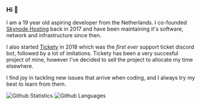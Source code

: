 ### Hi 👋

I am a 19 year old aspiring developer from the Netherlands. I co-founded [Skynode Hosting](https://skynode.pro/) back in 2017 and have been maintaining it's software, network and infrastructure since then.

I also started [Tickety](https://tickety.net/) in 2018 which was the *first ever* support ticket discord bot, followed by a lot of imitations. Tickety has been a very succesful project of mine, however I've decided to sell the project to allocate my time elsewhere.

I find joy in tackling new issues that arrive when coding, and I always try my best to learn from them. 

![Github Statistics](https://github-readme-stats.vercel.app/api?username=stanjg&bg_color=22262C&text_color=ADBBC7&title_color=ADBBC7&hide_border=true&count_private=true&hide_rank=true&show_icons=true&include_all_commit=true)
![Github Languages](https://stanjg.github.io/gh-stats/generated/languages.svg)
